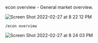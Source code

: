 econ overview - General market overview.

![Screen Shot 2022-02-27 at 8 22 12 PM](https://user-images.githubusercontent.com/85772166/155923657-080dda59-083e-4eee-9810-0aa0a5a4dbb1.png)

```
/econ overview
```

![Screen Shot 2022-02-27 at 8 24 03 PM](https://user-images.githubusercontent.com/85772166/155923757-fe2ff7b5-261d-4e61-b8b4-eda7c26ddb1e.png)
